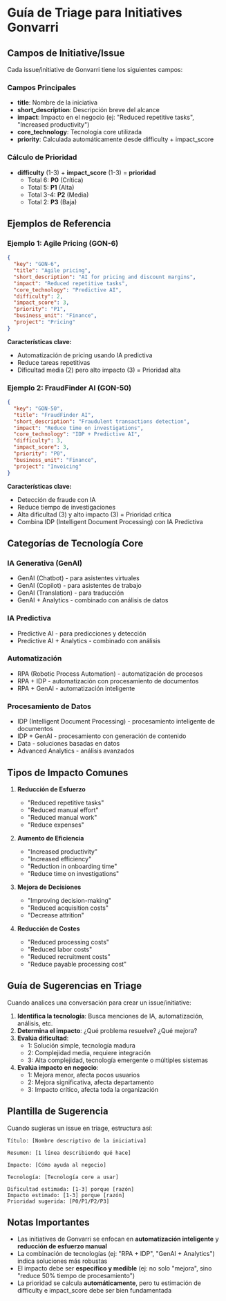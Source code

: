 # Guía de Triage para Initiatives Gonvarri

## Campos de Initiative/Issue

Cada issue/initiative de Gonvarri tiene los siguientes campos:

### Campos Principales
- **title**: Nombre de la iniciativa
- **short_description**: Descripción breve del alcance
- **impact**: Impacto en el negocio (ej: "Reduced repetitive tasks", "Increased productivity")
- **core_technology**: Tecnología core utilizada
- **priority**: Calculada automáticamente desde difficulty + impact_score

### Cálculo de Prioridad
- **difficulty** (1-3) + **impact_score** (1-3) = **prioridad**
  - Total 6: **P0** (Crítica)
  - Total 5: **P1** (Alta)
  - Total 3-4: **P2** (Media)
  - Total 2: **P3** (Baja)

## Ejemplos de Referencia

### Ejemplo 1: Agile Pricing (GON-6)
```json
{
  "key": "GON-6",
  "title": "Agile pricing",
  "short_description": "AI for pricing and discount margins",
  "impact": "Reduced repetitive tasks",
  "core_technology": "Predictive AI",
  "difficulty": 2,
  "impact_score": 3,
  "priority": "P1",
  "business_unit": "Finance",
  "project": "Pricing"
}
```

**Características clave:**
- Automatización de pricing usando IA predictiva
- Reduce tareas repetitivas
- Dificultad media (2) pero alto impacto (3) = Prioridad alta

### Ejemplo 2: FraudFinder AI (GON-50)
```json
{
  "key": "GON-50",
  "title": "FraudFinder AI",
  "short_description": "Fraudulent transactions detection",
  "impact": "Reduce time on investigations",
  "core_technology": "IDP + Predictive AI",
  "difficulty": 3,
  "impact_score": 3,
  "priority": "P0",
  "business_unit": "Finance",
  "project": "Invoicing"
}
```

**Características clave:**
- Detección de fraude con IA
- Reduce tiempo de investigaciones
- Alta dificultad (3) y alto impacto (3) = Prioridad crítica
- Combina IDP (Intelligent Document Processing) con IA Predictiva

## Categorías de Tecnología Core

### IA Generativa (GenAI)
- GenAI (Chatbot) - para asistentes virtuales
- GenAI (Copilot) - para asistentes de trabajo
- GenAI (Translation) - para traducción
- GenAI + Analytics - combinado con análisis de datos

### IA Predictiva
- Predictive AI - para predicciones y detección
- Predictive AI + Analytics - combinado con análisis

### Automatización
- RPA (Robotic Process Automation) - automatización de procesos
- RPA + IDP - automatización con procesamiento de documentos
- RPA + GenAI - automatización inteligente

### Procesamiento de Datos
- IDP (Intelligent Document Processing) - procesamiento inteligente de documentos
- IDP + GenAI - procesamiento con generación de contenido
- Data - soluciones basadas en datos
- Advanced Analytics - análisis avanzados

## Tipos de Impacto Comunes

1. **Reducción de Esfuerzo**
   - "Reduced repetitive tasks"
   - "Reduced manual effort"
   - "Reduced manual work"
   - "Reduce expenses"

2. **Aumento de Eficiencia**
   - "Increased productivity"
   - "Increased efficiency"
   - "Reduction in onboarding time"
   - "Reduce time on investigations"

3. **Mejora de Decisiones**
   - "Improving decision-making"
   - "Reduced acquisition costs"
   - "Decrease attrition"

4. **Reducción de Costes**
   - "Reduced processing costs"
   - "Reduced labor costs"
   - "Reduced recruitment costs"
   - "Reduce payable processing cost"

## Guía de Sugerencias en Triage

Cuando analices una conversación para crear un issue/initiative:

1. **Identifica la tecnología**: Busca menciones de IA, automatización, análisis, etc.
2. **Determina el impacto**: ¿Qué problema resuelve? ¿Qué mejora?
3. **Evalúa dificultad**:
   - 1: Solución simple, tecnología madura
   - 2: Complejidad media, requiere integración
   - 3: Alta complejidad, tecnología emergente o múltiples sistemas
4. **Evalúa impacto en negocio**:
   - 1: Mejora menor, afecta pocos usuarios
   - 2: Mejora significativa, afecta departamento
   - 3: Impacto crítico, afecta toda la organización

## Plantilla de Sugerencia

Cuando sugieras un issue en triage, estructura así:

```
Título: [Nombre descriptivo de la iniciativa]

Resumen: [1 línea describiendo qué hace]

Impacto: [Cómo ayuda al negocio]

Tecnología: [Tecnología core a usar]

Dificultad estimada: [1-3] porque [razón]
Impacto estimado: [1-3] porque [razón]
Prioridad sugerida: [P0/P1/P2/P3]
```

## Notas Importantes

- Las initiatives de Gonvarri se enfocan en **automatización inteligente** y **reducción de esfuerzo manual**
- La combinación de tecnologías (ej: "RPA + IDP", "GenAI + Analytics") indica soluciones más robustas
- El impacto debe ser **específico y medible** (ej: no solo "mejora", sino "reduce 50% tiempo de procesamiento")
- La prioridad se calcula **automáticamente**, pero tu estimación de difficulty e impact_score debe ser bien fundamentada
